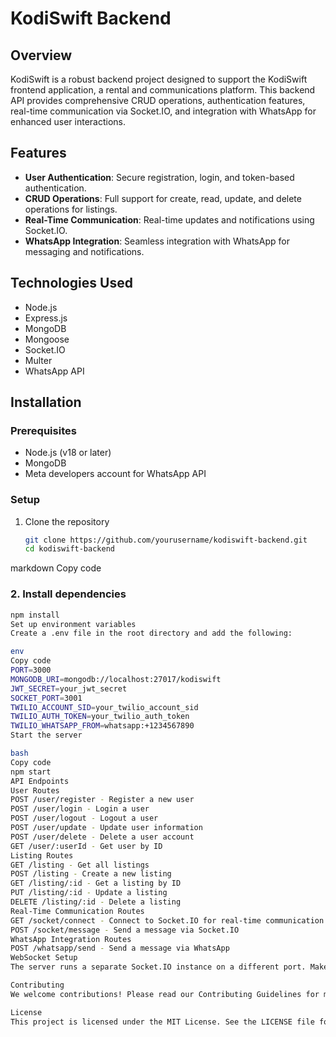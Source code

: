# KodiSwift Backend

## Overview
KodiSwift is a robust backend project designed to support the KodiSwift frontend application, a rental and communications platform.
This backend API provides comprehensive CRUD operations, authentication features, real-time communication via Socket.IO, and integration with WhatsApp for enhanced user interactions.

## Features
- **User Authentication**: Secure registration, login, and token-based authentication.
- **CRUD Operations**: Full support for create, read, update, and delete operations for listings.
- **Real-Time Communication**: Real-time updates and notifications using Socket.IO.
- **WhatsApp Integration**: Seamless integration with WhatsApp for messaging and notifications.

## Technologies Used
- Node.js
- Express.js
- MongoDB
- Mongoose
- Socket.IO
- Multer
- WhatsApp API

## Installation

### Prerequisites
- Node.js (v18 or later)
- MongoDB
- Meta developers account for WhatsApp API

### Setup
1. Clone the repository
   ```bash
   git clone https://github.com/yourusername/kodiswift-backend.git
   cd kodiswift-backend

markdown
Copy code
### 2. Install dependencies
   ```bash
   npm install
Set up environment variables
Create a .env file in the root directory and add the following:

env
Copy code
PORT=3000
MONGODB_URI=mongodb://localhost:27017/kodiswift
JWT_SECRET=your_jwt_secret
SOCKET_PORT=3001
TWILIO_ACCOUNT_SID=your_twilio_account_sid
TWILIO_AUTH_TOKEN=your_twilio_auth_token
TWILIO_WHATSAPP_FROM=whatsapp:+1234567890
Start the server

bash
Copy code
npm start
API Endpoints
User Routes
POST /user/register - Register a new user
POST /user/login - Login a user
POST /user/logout - Logout a user
POST /user/update - Update user information
POST /user/delete - Delete a user account
GET /user/:userId - Get user by ID
Listing Routes
GET /listing - Get all listings
POST /listing - Create a new listing
GET /listing/:id - Get a listing by ID
PUT /listing/:id - Update a listing
DELETE /listing/:id - Delete a listing
Real-Time Communication Routes
GET /socket/connect - Connect to Socket.IO for real-time communication
POST /socket/message - Send a message via Socket.IO
WhatsApp Integration Routes
POST /whatsapp/send - Send a message via WhatsApp
WebSocket Setup
The server runs a separate Socket.IO instance on a different port. Make sure to configure your frontend to connect to this port for real-time updates.

Contributing
We welcome contributions! Please read our Contributing Guidelines for more information.

License
This project is licensed under the MIT License. See the LICENSE file for details.
